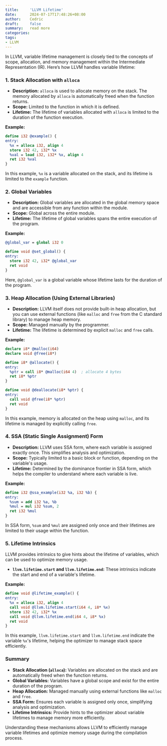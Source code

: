 ```yaml
---
title:     'LLVM Lifetime'
date:      2024-07-17T17:48:26+08:00
author:    Cedric
draft:     false
summary:   read more
categories:
tags:
- LLVM
---
```


In LLVM, variable lifetime management is closely tied to the concepts of scope, allocation, and memory management within the Intermediate Representation (IR). Here’s how LLVM handles variable lifetime:

### 1. **Stack Allocation with `alloca`**

- **Description:** `alloca` is used to allocate memory on the stack. The memory allocated by `alloca` is automatically freed when the function returns.
- **Scope:** Limited to the function in which it is defined.
- **Lifetime:** The lifetime of variables allocated with `alloca` is limited to the duration of the function execution.

**Example:**

```llvm
define i32 @example() {
entry:
  %x = alloca i32, align 4
  store i32 42, i32* %x
  %val = load i32, i32* %x, align 4
  ret i32 %val
}
```

In this example, `%x` is a variable allocated on the stack, and its lifetime is limited to the `example` function.

### 2. **Global Variables**

- **Description:** Global variables are allocated in the global memory space and are accessible from any function within the module.
- **Scope:** Global across the entire module.
- **Lifetime:** The lifetime of global variables spans the entire execution of the program.

**Example:**

```llvm
@global_var = global i32 0

define void @set_global() {
entry:
  store i32 42, i32* @global_var
  ret void
}
```

Here, `@global_var` is a global variable whose lifetime lasts for the duration of the program.

### 3. **Heap Allocation (Using External Libraries)**

- **Description:** LLVM itself does not provide built-in heap allocation, but you can use external functions (like `malloc` and `free` from the C standard library) to manage heap memory.
- **Scope:** Managed manually by the programmer.
- **Lifetime:** The lifetime is determined by explicit `malloc` and `free` calls.

**Example:**

```llvm
declare i8* @malloc(i64)
declare void @free(i8*)

define i8* @allocate() {
entry:
  %ptr = call i8* @malloc(i64 4)  ; allocate 4 bytes
  ret i8* %ptr
}

define void @deallocate(i8* %ptr) {
entry:
  call void @free(i8* %ptr)
  ret void
}
```

In this example, memory is allocated on the heap using `malloc`, and its lifetime is managed by explicitly calling `free`.

### 4. **SSA (Static Single Assignment) Form**

- **Description:** LLVM uses SSA form, where each variable is assigned exactly once. This simplifies analysis and optimization.
- **Scope:** Typically limited to a basic block or function, depending on the variable's usage.
- **Lifetime:** Determined by the dominance frontier in SSA form, which helps the compiler to understand where each variable is live.

**Example:**

```llvm
define i32 @ssa_example(i32 %a, i32 %b) {
entry:
  %sum = add i32 %a, %b
  %mul = mul i32 %sum, 2
  ret i32 %mul
}
```

In SSA form, `%sum` and `%mul` are assigned only once and their lifetimes are limited to their usage within the function.

### 5. **Lifetime Intrinsics**

LLVM provides intrinsics to give hints about the lifetime of variables, which can be used to optimize memory usage.

- **`llvm.lifetime.start` and `llvm.lifetime.end`:** These intrinsics indicate the start and end of a variable's lifetime.

**Example:**

```llvm
define void @lifetime_example() {
entry:
  %x = alloca i32, align 4
  call void @llvm.lifetime.start(i64 4, i8* %x)
  store i32 42, i32* %x
  call void @llvm.lifetime.end(i64 4, i8* %x)
  ret void
}
```

In this example, `llvm.lifetime.start` and `llvm.lifetime.end` indicate the variable `%x`'s lifetime, helping the optimizer to manage stack space efficiently.

### Summary

- **Stack Allocation (`alloca`):** Variables are allocated on the stack and are automatically freed when the function returns.
- **Global Variables:** Variables have a global scope and exist for the entire duration of the program.
- **Heap Allocation:** Managed manually using external functions like `malloc` and `free`.
- **SSA Form:** Ensures each variable is assigned only once, simplifying analysis and optimization.
- **Lifetime Intrinsics:** Provide hints to the optimizer about variable lifetimes to manage memory more efficiently.

Understanding these mechanisms allows LLVM to efficiently manage variable lifetimes and optimize memory usage during the compilation process.
